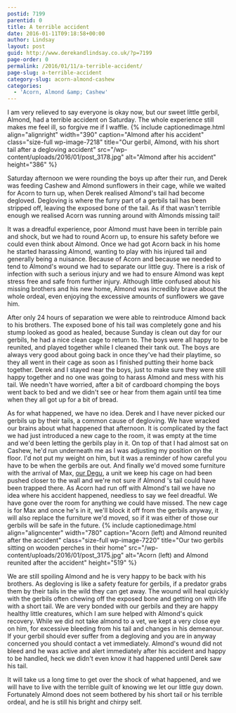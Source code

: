 ```yaml
---
postid: 7199
parentid: 0
title: A terrible accident
date: 2016-01-11T09:18:58+00:00
author: Lindsay
layout: post
guid: http://www.derekandlindsay.co.uk/?p=7199
page-order: 0
permalink: /2016/01/11/a-terrible-accident/
page-slug: a-terrible-accident
category-slug: acorn-almond-cashew
categories:
  - 'Acorn, Almond &amp; Cashew'
---
```

I am very relieved to say everyone is okay now, but our sweet little gerbil, Almond, had a terrible accident on Saturday. The whole experience still makes me feel ill, so forgive me if I waffle. {% include captionedimage.html align="alignright" width="390" caption="Almond after his accident" class="size-full wp-image-7218" title="Our gerbil, Almond, with his short tail after a degloving accident" src="/wp-content/uploads/2016/01/post_3178.jpg" alt="Almond after his accident" height="386" %} 

Saturday afternoon we were rounding the boys up after their run, and Derek was feeding Cashew and Almond sunflowers in their cage, while we waited for Acorn to turn up, when Derek realised Almond's tail had become degloved. Degloving is where the furry part of a gerbils tail has been stripped off, leaving the exposed bone of the tail. As if that wasn't terrible enough we realised Acorn was running around with Almonds missing tail!

It was a dreadful experience, poor Almond must have been in terrible pain and shock, but we had to round Acorn up, to ensure his safety before we could even think about Almond. Once we had got Acorn back in his home he started harassing Almond, wanting to play with his injured tail and generally being a nuisance. Because of Acorn and because we needed to tend to Almond's wound we had to separate our little guy. There is a risk of infection with such a serious injury and we had to ensure Almond was kept stress free and safe from further injury. Although little confused about his missing brothers and his new home, Almond was incredibly brave about the whole ordeal, even enjoying the excessive amounts of sunflowers we gave him.

After only 24 hours of separation we were able to reintroduce Almond back to his brothers. The exposed bone of his tail was completely gone and his stump looked as good as healed, because Sunday is clean out day for our gerbils, he had a nice clean cage to return to. The boys were all happy to be reunited, and played together while I cleaned their tank out. The boys are always very good about going back in once they've had their playtime, so they all went in their cage as soon as I finished putting their home back together. Derek and I stayed near the boys, just to make sure they were still happy together and no one was going to harass Almond and mess with his tail. We needn't have worried, after a bit of cardboard chomping the boys went back to bed and we didn't see or hear from them again until tea time when they all got up for a bit of bread.

As for what happened, we have no idea. Derek and I have never picked our gerbils up by their tails, a common cause of degloving. We have wracked our brains about what happened that afternoon. It is complicated by the fact we had just introduced a new cage to the room, it was empty at the time and we'd been letting the gerbils play in it. On top of that I had almost sat on Cashew, he'd run underneath me as I was adjusting my position on the floor. I'd not put my weight on him, but it was a reminder of how careful you have to be when the gerbils are out. And finally we'd moved some furniture with the arrival of Max, [our Degu](/pets/degus/), a unit we keep his cage on had been pushed closer to the wall and we're not sure if Almond 's tail could have been trapped there. As Acorn had run off with Almond's tail we have no idea where his accident happened, needless to say we feel dreadful. We have gone over the room for anything we could have missed. The new cage is for Max and once he's in it, we'll block it off from the gerbils anyway, it will also replace the furniture we'd moved, so if it was either of those our gerbils will be safe in the future. {% include captionedimage.html align="aligncenter" width="780" caption="Acorn (left) and Almond reunited after the accident" class="size-full wp-image-7220" title="Our two gerbils sitting on wooden perches in their home" src="/wp-content/uploads/2016/01/post_3175.jpg" alt="Acorn (left) and Almond reunited after the accident" height="519" %} 

We are still spoiling Almond and he is very happy to be back with his brothers. As degloving is like a safety feature for gerbils, if a predator grabs them by their tails in the wild they can get away. The wound will heal quickly with the gerbils often chewing off the exposed bone and getting on with life with a short tail. We are very bonded with our gerbils and they are happy healthy little creatures, which I am sure helped with Almond's quick recovery. While we did not take almond to a vet, we kept a very close eye on him, for excessive bleeding from his tail and changes in his demeanour. If your gerbil should ever suffer from a degloving and you are in anyway concerned you should contact a vet immediately. Almond's wound did not bleed and he was active and alert immediately after his accident and happy to be handled, heck we didn't even know it had happened until Derek saw his tail.

It will take us a long time to get over the shock of what happened, and we will have to live with the terrible guilt of knowing we let our little guy down. Fortunately Almond does not seem bothered by his short tail or his terrible ordeal, and he is still his bright and chirpy self.